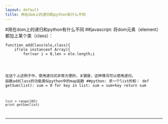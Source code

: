 ```yaml
---
layout: default
title: 用在dom上的递归和python有什么不同
---
```

#用在dom上的递归和python有什么不同
##javascript:
将dom元素（element）都加上某个类（class）：
<pre><code>function addClass(ele,class){
	if(ele instanceof Array){
		for(var i = 0,len = ele.length;i<len;i++){
			addClass(el,class);
		}
	}else{
		ele.className = ele.className+" "+class;
	}
}
</code></pre>
在这个上述例子中，使用递归式非常方便的，关键是，这种情况可以使用递归，
函数addClass的功能类似python中的map函数
##python:
求一个list的和：
	def getSum(list):
		sum = 0
		for key in list:
			sum = sum+key
		return sum

	list = range(101)
	print getSum(list)
***

